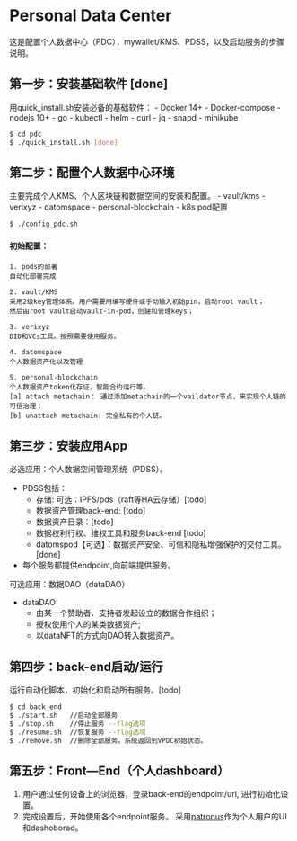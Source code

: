 # Personal Data Center 

这是配置个人数据中心（PDC），mywallet/KMS、PDSS，以及启动服务的步骤说明。


## 第一步：安装基础软件 [done]
用quick_install.sh安装必备的基础软件：
    - Docker 14+
    - Docker-compose
    - nodejs 10+
    - go
    - kubectl
    - helm
    - curl
    - jq
    - snapd
    - minikube 

```bash
$ cd pdc
$ ./quick_install.sh [done]
```

## 第二步：配置个人数据中心环境
主要完成个人KMS、个人区块链和数据空间的安装和配置。
    - vault/kms
    - verixyz
    - datomspace
    - personal-blockchain 
    - k8s pod配置

```bash
$ ./config_pdc.sh
```

#### 初始配置：
    1. pods的部署
    自动化部署完成

    2. vault/KMS
    采用2级key管理体系。用户需要用编写硬件或手动输入初始pin，启动root vault；
    然后由root vault启动vault-in-pod，创建和管理keys；

    3. verixyz
    DID和VCs工具。按照需要使用服务。 

    4. datomspace
    个人数据资产化以及管理

    5. personal-blockchain
    个人数据资产token化存证，智能合约运行等。
    [a] attach metachain： 通过添加metachain的一个vaildator节点，来实现个人链的可信治理；
    [b] unattach metachain: 完全私有的个人链。


## 第三步：安装应用App
必选应用：个人数据空间管理系统（PDSS）。
- PDSS包括：
    - 存储: 可选：IPFS/pds（raft等HA云存储）[todo] 
    - 数据资产管理back-end: [todo]
    - 数据资产目录：[todo]
    - 数据权利行权、维权工具和服务back-end [todo]
    - datomspod【可选】：数据资产安全、可信和隐私增强保护的交付工具。[done]
- 每个服务都提供endpoint,向前端提供服务。

可选应用：数据DAO（dataDAO）
- dataDAO:
    - 由某一个赞助者、支持者发起设立的数据合作组织；
    - 授权使用个人的某类数据资产;
    - 以dataNFT的方式向DAO转入数据资产。



## 第四步：back-end启动/运行
运行自动化脚本，初始化和启动所有服务。[todo]

```bash
$ cd back_end   
$ ./start.sh   //启动全部服务  
$ ./stop.sh    //停止服务 --flag选项
$ ./resume.sh  //恢复服务 --flag选项
$ ./remove.sh  //删除全部服务，系统返回到VPDC初始状态。
```

## 第五步：Front—End（个人dashboard）
1. 用户通过任何设备上的浏览器，登录back-end的endpoint/url, 进行初始化设置。    
2. 完成设置后，开始使用各个endpoint服务。
采用[patronus](https://github.com/peopledata/patronus)作为个人用户的UI和dashoborad。


